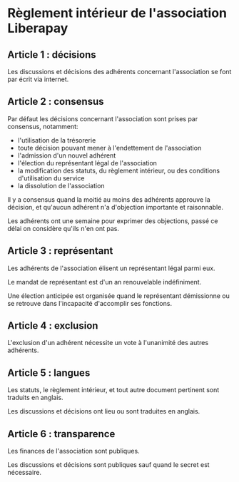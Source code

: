 # Règlement intérieur de l'association Liberapay

## Article 1 : décisions

Les discussions et décisions des adhérents concernant l'association se font par écrit via internet.

## Article 2 : consensus

Par défaut les décisions concernant l'association sont prises par consensus, notamment:

- l'utilisation de la trésorerie
- toute décision pouvant mener à l'endettement de l'association
- l'admission d'un nouvel adhérent
- l'élection du représentant légal de l'association
- la modification des statuts, du règlement intérieur, ou des conditions d'utilisation du service
- la dissolution de l'association

Il y a consensus quand la moitié au moins des adhérents approuve la décision, et qu'aucun adhérent n'a d'objection importante et raisonnable.

Les adhérents ont une semaine pour exprimer des objections, passé ce délai on considère qu'ils n'en ont pas.

## Article 3 : représentant

Les adhérents de l'association élisent un représentant légal parmi eux.

Le mandat de représentant est d'un an renouvelable indéfiniment.

Une élection anticipée est organisée quand le représentant démissionne ou se retrouve dans l'incapacité d'accomplir ses fonctions.

## Article 4 : exclusion

L'exclusion d'un adhérent nécessite un vote à l'unanimité des autres adhérents.

## Article 5 : langues

Les statuts, le règlement intérieur, et tout autre document pertinent sont traduits en anglais.

Les discussions et décisions ont lieu ou sont traduites en anglais.

## Article 6 : transparence

Les finances de l'association sont publiques.

Les discussions et décisions sont publiques sauf quand le secret est nécessaire.
